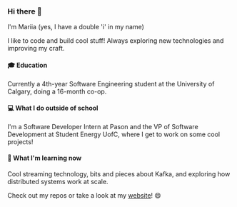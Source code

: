 ### Hi there 👋

I'm Mariia (yes, I have a double 'i' in my name)

I like to code and build cool stuff! Always exploring new technologies and improving my craft.


#### 🎓 Education  
Currently a 4th-year Software Engineering student at the University of Calgary, doing a 16-month co-op.


#### 💻 What I do outside of school  
I'm a Software Developer Intern at Pason and the VP of Software Development at Student Energy UofC, where I get to work on some cool projects!


#### 🚀 What I'm learning now  
Cool streaming technology, bits and pieces about Kafka, and exploring how distributed systems work at scale.



Check out my repos or take a look at my [website](https://podgaietska.me/)! 😄

<!--
**podgaietska/podgaietska** is a ✨ _special_ ✨ repository because its `README.md` (this file) appears on your GitHub profile.

Here are some ideas to get you started:

- 🔭 I’m currently working on ...
- 🌱 I’m currently learning ...
- 👯 I’m looking to collaborate on ...
- 🤔 I’m looking for help with ...
- 💬 Ask me about ...
- 📫 How to reach me: ...
- 😄 Pronouns: ...
- ⚡ Fun fact: ...
-->
